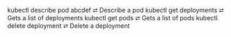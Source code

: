 kubectl describe pod abcdef  ⮂  Describe a pod
kubectl get deployments      ⮂  Gets a list of deployments
kubectl get pods             ⮂  Gets a list of pods
kubectl delete deployment <deployment-name>  ⮂  Delete a deployment
